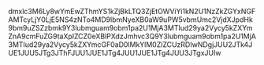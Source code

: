 dmxlc3M6Ly8wYmEwZThmYS1kZjBkLTQ3ZjEtOWViYi1kN2U1NzZkZGYxNGFAMTcyLjY0LjE5NS4zNTo4MD9lbmNyeXB0aW9uPW5vbmUmc2VjdXJpdHk9bm9uZSZzbmk9Y3lubmguam9obm1pa2U1MjA3MTIud29ya2Vycy5kZXYmZnA9cmFuZG9taXplZCZ0eXBlPXdzJmhvc3Q9Y3lubmguam9obm1pa2U1MjA3MTIud29ya2Vycy5kZXYmcGF0aD0lMkYlM0ZlZCUzRDIwNDgjJUU2JTk4JUE1JUU5JTg3JThFJUU1JUE1JTg4JUU1JUE1JTg4JUU3JTgxJUIw

